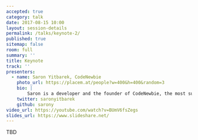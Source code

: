 ```yaml
---
accepted: true
category: talk
date: 2017-08-15 10:00
layout: session-details
permalink: /talks/keynote-2/
published: true
sitemap: false
room: full
summary: ''
title: Keynote
track: ''
presenters:
  - name: Saron Yitbarek, CodeNewbie
    photo_url: https://placem.at/people?w=400&h=400&random=3
    bio: |
        Saron is a developer and the founder of CodeNewbie, the most supportive community of programmers and people learning to code. You can learn more about her in her original cartoon!
    twitter: saronyitbarek
    github: sarony
video_url: https://youtube.com/watch?v=BUmV6fsZegs
slides_url: https://www.slideshare.net/
---
```

TBD

